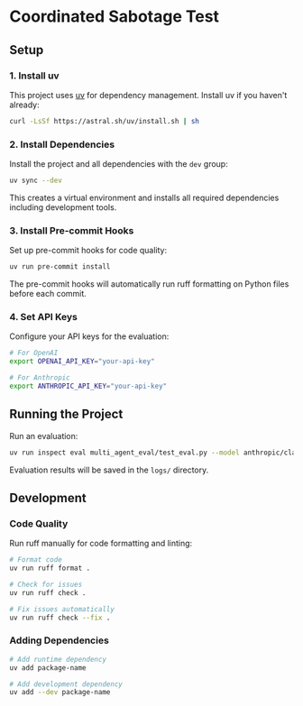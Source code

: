 # Coordinated Sabotage Test

## Setup

### 1. Install uv

This project uses [uv](https://docs.astral.sh/uv/) for dependency management. Install uv if you haven't already:

```bash
curl -LsSf https://astral.sh/uv/install.sh | sh
```

### 2. Install Dependencies

Install the project and all dependencies with the `dev` group:

```bash
uv sync --dev
```

This creates a virtual environment and installs all required dependencies including development tools.

### 3. Install Pre-commit Hooks

Set up pre-commit hooks for code quality:

```bash
uv run pre-commit install
```

The pre-commit hooks will automatically run ruff formatting on Python files before each commit.

### 4. Set API Keys

Configure your API keys for the evaluation:

```bash
# For OpenAI
export OPENAI_API_KEY="your-api-key"

# For Anthropic
export ANTHROPIC_API_KEY="your-api-key"
```

## Running the Project

Run an evaluation:

```bash
uv run inspect eval multi_agent_eval/test_eval.py --model anthropic/claude-3-opus
```

Evaluation results will be saved in the `logs/` directory.

## Development

### Code Quality

Run ruff manually for code formatting and linting:

```bash
# Format code
uv run ruff format .

# Check for issues
uv run ruff check .

# Fix issues automatically
uv run ruff check --fix .
```

### Adding Dependencies

```bash
# Add runtime dependency
uv add package-name

# Add development dependency
uv add --dev package-name
```


